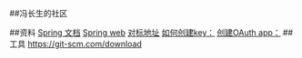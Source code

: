 ##冯长生的社区

##资料
[Spring 文档](https://spring.io/guides)
[Spring web](https://spring.io/guides/gs/serving-web-content/)
[对标地址](https://localhost:8887/hello?name=fengxiyao)
[如何创建key：](https://docs.github.com/en/free-pro-team@latest/developers/overview/managing-deploy-keys#deploy-keys)
[创建OAuth app：](https://developer.github.com/apps/building-oauth-apps/creating-an-oauth-app/)
##工具
https://git-scm.com/download